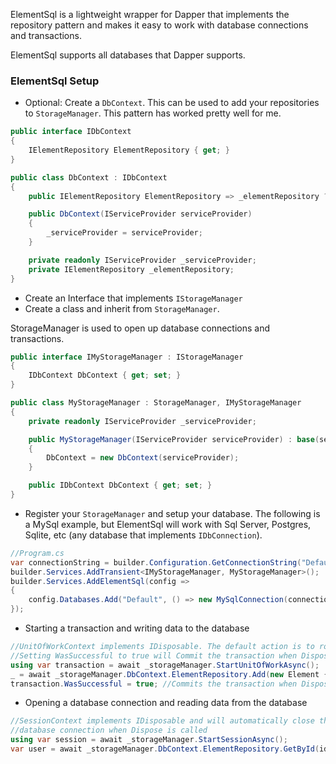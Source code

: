 ElementSql is a lightweight wrapper for Dapper that implements the repository pattern and makes it easy to work with database connections and transactions.

ElementSql supports all databases that Dapper supports.

### ElementSql Setup

- Optional: Create a ```DbContext```. This can be used to add your repositories to ```StorageManager```. This pattern has worked pretty well for me.

```csharp
public interface IDbContext
{
    IElementRepository ElementRepository { get; }
}

public class DbContext : IDbContext
{
    public IElementRepository ElementRepository => _elementRepository ??= _serviceProvider.GetRequiredService<IElementRepository>();

    public DbContext(IServiceProvider serviceProvider)
    {
        _serviceProvider = serviceProvider;
    }

    private readonly IServiceProvider _serviceProvider;
    private IElementRepository _elementRepository;
}
```

- Create an Interface that implements ```IStorageManager```
- Create a class and inherit from ```StorageManager```.

StorageManager is used to open up database connections and transactions.

```csharp
public interface IMyStorageManager : IStorageManager
{
    IDbContext DbContext { get; set; }
}

public class MyStorageManager : StorageManager, IMyStorageManager
{
    private readonly IServiceProvider _serviceProvider;

    public MyStorageManager(IServiceProvider serviceProvider) : base(serviceProvider)
    {
        DbContext = new DbContext(serviceProvider);
    }

    public IDbContext DbContext { get; set; }
}
```

- Register your ```StorageManager``` and setup your database. The following is a MySql example, but ElementSql will work with Sql Server, Postgres, Sqlite, etc (any database that implements ```IDbConnection```).

```csharp
//Program.cs
var connectionString = builder.Configuration.GetConnectionString("DefaultConnectionString")!;
builder.Services.AddTransient<IMyStorageManager, MyStorageManager>();
builder.Services.AddElementSql(config =>
{
    config.Databases.Add("Default", () => new MySqlConnection(connectionString));
});
```

- Starting a transaction and writing data to the database

```csharp
//UnitOfWorkContext implements IDisposable. The default action is to rollback on error.
//Setting WasSuccessful to true will Commit the transaction when Dispose is called.
using var transaction = await _storageManager.StartUnitOfWorkAsync();
_ = await _storageManager.DbContext.ElementRepository.Add(new Element { Name = "Selenium" }, transaction);
transaction.WasSuccessful = true; //Commits the transaction when Dispose is called
```

- Opening a database connection and reading data from the database

```csharp
//SessionContext implements IDisposable and will automatically close the
//database connection when Dispose is called
using var session = await _storageManager.StartSessionAsync();
var user = await _storageManager.DbContext.ElementRepository.GetById(id, session);
```
